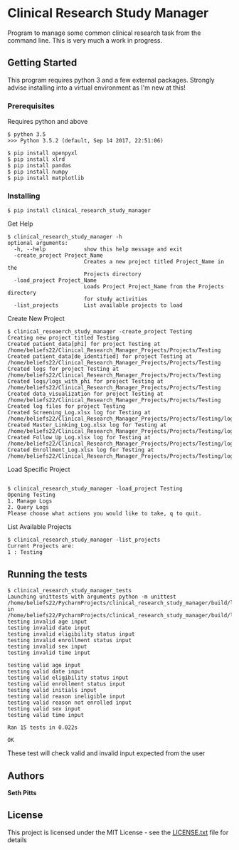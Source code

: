 # Clinical Research Study Manager

Program to manage some common clinical research task from the command line. This is very much a work in progress.

## Getting Started

This program requires python 3 and a few external packages. Strongly advise installing into a virtual environment as I'm
new at this!

### Prerequisites

Requires python and above

```
$ python 3.5
>>> Python 3.5.2 (default, Sep 14 2017, 22:51:06)

$ pip install openpyxl
$ pip install xlrd
$ pip install pandas
$ pip install numpy
$ pip install matplotlib
```

### Installing

```
$ pip install clinical_research_study_manager
```

Get Help

```
$ clinical_research_study_manager -h
optional arguments:
  -h, --help            show this help message and exit
  -create_project Project_Name
                        Creates a new project titled Project_Name in the
                        Projects directory
  -load_project Project_Name
                        Loads Project Project_Name from the Projects directory
                        for study activities
  -list_projects        List available projects to load

```

Create New Project

```
$ clinical_reseaerch_study_manager -create_project Testing
Creating new project titled Testing
Created patient_data[phi] for project Testing at /home/beliefs22/Clinical_Research_Manager_Projects/Projects/Testing
Created patient_data[de_identified] for project Testing at /home/beliefs22/Clinical_Research_Manager_Projects/Projects/Testing
Created logs for project Testing at /home/beliefs22/Clinical_Research_Manager_Projects/Projects/Testing
Created logs/logs_with_phi for project Testing at /home/beliefs22/Clinical_Research_Manager_Projects/Projects/Testing
Created data_visualization for project Testing at /home/beliefs22/Clinical_Research_Manager_Projects/Projects/Testing
Created log files for project Testing
Created Screening_Log.xlsx log for Testing at /home/beliefs22/Clinical_Research_Manager_Projects/Projects/Testing/logs/Screening_Log.xlsx
Created Master_Linking_Log.xlsx log for Testing at /home/beliefs22/Clinical_Research_Manager_Projects/Projects/Testing/logs/logs_with_phi/Master_Linking_Log.xlsx
Created Follow_Up_Log.xlsx log for Testing at /home/beliefs22/Clinical_Research_Manager_Projects/Projects/Testing/logs/Follow_Up_Log.xlsx
Created Enrollment_Log.xlsx log for Testing at /home/beliefs22/Clinical_Research_Manager_Projects/Projects/Testing/logs/Enrollment_Log.xl
```

Load Specific Project

```

$ clinical_research_study_manager -load_project Testing
Opening Testing
1. Manage Logs
2. Query Logs
Please choose what actions you would like to take, q to quit. 
```

List Available Projects

```
$ clinical_research_study_manager -list_projects
Current Projects are: 
1 : Testing

```
## Running the tests

```
$ clinical_research_study_manager_tests
Launching unittests with arguments python -m unittest /home/beliefs22/PycharmProjects/clinical_research_study_manager/build/lib/clinical_research_study_manager/tests/testing_input_types.py in /home/beliefs22/PycharmProjects/clinical_research_study_manager/build/lib/clinical_research_study_manager/tests
testing invalid age input
testing invalid date input
testing invalid eligibility status input
testing invalid enrollment status input
testing invalid sex input
testing invalid time input

testing valid age input
testing valid date input
testing valid eligibility status input
testing valid enrollment status input
testing valid initials input
testing valid reason ineligible input
testing valid reason not enrolled input
testing valid sex input
testing valid time input

Ran 15 tests in 0.022s

OK
```

These test will check valid and invalid input expected from the user


## Authors

**Seth Pitts**


## License

This project is licensed under the MIT License - see the [LICENSE.txt](LICENSE.txt) file for details
